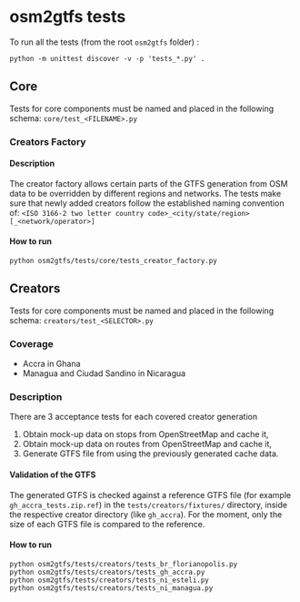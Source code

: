 osm2gtfs tests
==============

To run all the tests (from the root `osm2gtfs` folder) :

    python -m unittest discover -v -p 'tests_*.py' .

## Core

Tests for core components must be named and placed in the following schema:
  `core/test_<FILENAME>.py`

### Creators Factory

#### Description

The creator factory allows certain parts of the GTFS generation from OSM data
to be overridden by different regions and networks. The tests make sure that
newly added creators follow the established naming convention of:
 `<ISO 3166-2 two letter country code>_<city/state/region>[_<network/operator>]`

#### How to run

    python osm2gtfs/tests/core/tests_creator_factory.py

## Creators

Tests for core components must be named and placed in the following schema:
  `creators/test_<SELECTOR>.py`

### Coverage

* Accra in Ghana
* Managua and Ciudad Sandino in Nicaragua

### Description

There are 3 acceptance tests for each covered creator generation

1. Obtain mock-up data on stops from OpenStreetMap and cache it,
1. Obtain mock-up data on routes from OpenStreetMap and cache it,
1. Generate GTFS file from using the previously generated cache data.

#### Validation of the GTFS

The generated GTFS is checked against a reference GTFS file (for example
`gh_accra_tests.zip.ref`) in the `tests/creators/fixtures/` directory, inside the
respective creator directory (like `gh_accra`). For the moment, only the size of
each GTFS file is compared to the reference.

#### How to run

    python osm2gtfs/tests/creators/tests_br_florianopolis.py
    python osm2gtfs/tests/creators/tests_gh_accra.py
    python osm2gtfs/tests/creators/tests_ni_esteli.py
    python osm2gtfs/tests/creators/tests_ni_managua.py

